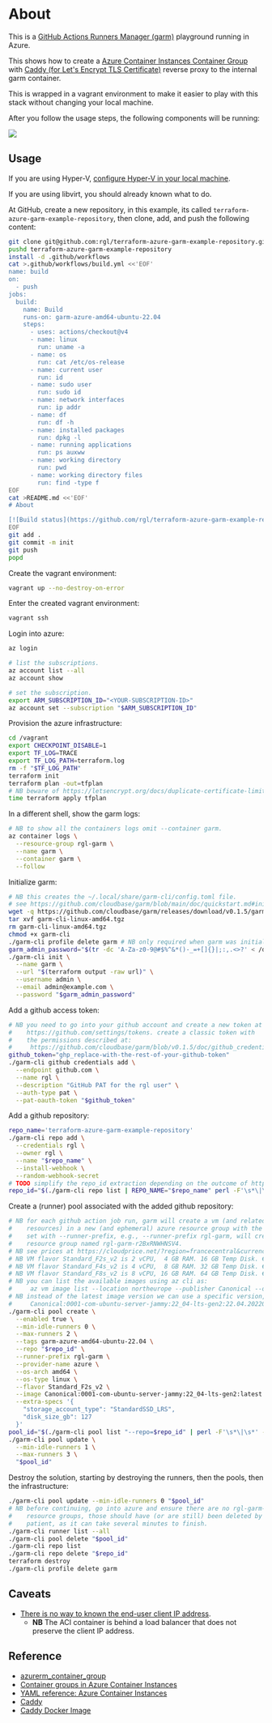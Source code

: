 # About

This is a [GitHub Actions Runners Manager (garm)](https://github.com/cloudbase/garm) playground running in Azure.

This shows how to create a [Azure Container Instances Container Group](https://docs.microsoft.com/en-us/azure/container-instances/container-instances-container-groups) with [Caddy (for Let's Encrypt TLS Certificate)](https://hub.docker.com/_/caddy) reverse proxy to the internal garm container.

This is wrapped in a vagrant environment to make it easier to play with this stack without changing your local machine.

After you follow the usage steps, the following components will be running:

![](architecture.png)

## Usage

If you are using Hyper-V, [configure Hyper-V in your local machine](https://github.com/rgl/windows-vagrant#hyper-v-usage).

If you are using libvirt, you should already known what to do.

At GitHub, create a new repository, in this example, its called `terraform-azure-garm-example-repository`, then clone, add, and push the following content:

```bash
git clone git@github.com:rgl/terraform-azure-garm-example-repository.git
pushd terraform-azure-garm-example-repository
install -d .github/workflows
cat >.github/workflows/build.yml <<'EOF'
name: build
on:
  - push
jobs:
  build:
    name: Build
    runs-on: garm-azure-amd64-ubuntu-22.04
    steps:
      - uses: actions/checkout@v4
      - name: linux
        run: uname -a
      - name: os
        run: cat /etc/os-release
      - name: current user
        run: id
      - name: sudo user
        run: sudo id
      - name: network interfaces
        run: ip addr
      - name: df
        run: df -h
      - name: installed packages
        run: dpkg -l
      - name: running applications
        run: ps auxww
      - name: working directory
        run: pwd
      - name: working directory files
        run: find -type f
EOF
cat >README.md <<'EOF'
# About

[![Build status](https://github.com/rgl/terraform-azure-garm-example-repository/workflows/build/badge.svg)](https://github.com/rgl/terraform-azure-garm-example-repository/actions?query=workflow%3Abuild)
EOF
git add .
git commit -m init
git push
popd
```

Create the vagrant environment:

```bash
vagrant up --no-destroy-on-error
```

Enter the created vagrant environment:

```bash
vagrant ssh
```

Login into azure:

```bash
az login

# list the subscriptions.
az account list --all
az account show

# set the subscription.
export ARM_SUBSCRIPTION_ID="<YOUR-SUBSCRIPTION-ID>"
az account set --subscription "$ARM_SUBSCRIPTION_ID"
```

Provision the azure infrastructure:

```bash
cd /vagrant
export CHECKPOINT_DISABLE=1
export TF_LOG=TRACE
export TF_LOG_PATH=terraform.log
rm -f "$TF_LOG_PATH"
terraform init
terraform plan -out=tfplan
# NB beware of https://letsencrypt.org/docs/duplicate-certificate-limit/
time terraform apply tfplan
```

In a different shell, show the garm logs:

```bash
# NB to show all the containers logs omit --container garm.
az container logs \
  --resource-group rgl-garm \
  --name garm \
  --container garm \
  --follow
```

Initialize garm:

```bash
# NB this creates the ~/.local/share/garm-cli/config.toml file.
# see https://github.com/cloudbase/garm/blob/main/doc/quickstart.md#initializing-garm
wget -q https://github.com/cloudbase/garm/releases/download/v0.1.5/garm-cli-linux-amd64.tgz
tar xvf garm-cli-linux-amd64.tgz
rm garm-cli-linux-amd64.tgz
chmod +x garm-cli
./garm-cli profile delete garm # NB only required when garm was initialized in a previous test.
garm_admin_password="$(tr -dc 'A-Za-z0-9@#$%^&*()-_=+[]{}|;:,.<>?' < /dev/urandom | head -c 24)"
./garm-cli init \
  --name garm \
  --url "$(terraform output -raw url)" \
  --username admin \
  --email admin@example.com \
  --password "$garm_admin_password"
```

Add a github access token:

```bash
# NB you need to go into your github account and create a new token at
#    https://github.com/settings/tokens. create a classic token with
#    the permissions described at:
#     https://github.com/cloudbase/garm/blob/v0.1.5/doc/github_credentials.md#adding-github-credentials
github_token="ghp_replace-with-the-rest-of-your-github-token"
./garm-cli github credentials add \
  --endpoint github.com \
  --name rgl \
  --description "GitHub PAT for the rgl user" \
  --auth-type pat \
  --pat-oauth-token "$github_token"
```

Add a github repository:

```bash
repo_name='terraform-azure-garm-example-repository'
./garm-cli repo add \
  --credentials rgl \
  --owner rgl \
  --name "$repo_name" \
  --install-webhook \
  --random-webhook-secret
# TODO simplify the repo_id extraction depending on the outcome of https://github.com/cloudbase/garm/issues/292.
repo_id="$(./garm-cli repo list | REPO_NAME="$repo_name" perl -F'\s*\|\s*' -lane 'print $F[1] if $F[3] eq $ENV{REPO_NAME}')"
```

Create a (runner) pool associated with the added github repository:

```bash
# NB for each github action job run, garm will create a vm (and related azure
#    resources) in a new (and ephemeral) azure resource group with the prefix
#    set with --runner-prefix, e.g., --runner-prefix rgl-garm, will create a
#    resource group named rgl-garm-r2BxRNWHNSV4.
# NB see prices at https://cloudprice.net/?region=francecentral&currency=EUR&sortField=linuxPrice&sortOrder=true&_memoryInMB_min=4&_memoryInMB_max=16&filter=Standard_F.%2B_v2&timeoption=month&columns=name%2CnumberOfCores%2CmemoryInMB%2CresourceDiskSizeInMB%2ClinuxPrice%2CwindowsPrice%2C__alternativevms%2C__savingsOptions%2CbestPriceRegion
# NB VM flavor Standard_F2s_v2 is 2 vCPU,  4 GB RAM. 16 GB Temp Disk. €0.0908/hour.  €66.25/month.
# NB VM flavor Standard_F4s_v2 is 4 vCPU,  8 GB RAM. 32 GB Temp Disk. €0.1815/hour. €132.49/month.
# NB VM flavor Standard_F8s_v2 is 8 vCPU, 16 GB RAM. 64 GB Temp Disk. €0.3630/hour. €264.98/month.
# NB you can list the available images using az cli as:
#     az vm image list --location northeurope --publisher Canonical --offer 0001-com-ubuntu-server-jammy --sku 22_04-lts-gen2 --output table
# NB instead of the latest image version we can use a specific version, e.g.,
#     Canonical:0001-com-ubuntu-server-jammy:22_04-lts-gen2:22.04.202206040.
./garm-cli pool create \
  --enabled true \
  --min-idle-runners 0 \
  --max-runners 2 \
  --tags garm-azure-amd64-ubuntu-22.04 \
  --repo "$repo_id" \
  --runner-prefix rgl-garm \
  --provider-name azure \
  --os-arch amd64 \
  --os-type linux \
  --flavor Standard_F2s_v2 \
  --image Canonical:0001-com-ubuntu-server-jammy:22_04-lts-gen2:latest \
  --extra-specs '{
    "storage_account_type": "StandardSSD_LRS",
    "disk_size_gb": 127
  }'
pool_id="$(./garm-cli pool list "--repo=$repo_id" | perl -F'\s*\|\s*' -lane 'print $F[1] if $F[1] =~ /^[a-f0-9\-]{36}$/')"
./garm-cli pool update \
  --min-idle-runners 1 \
  --max-runners 3 \
  "$pool_id"
```

Destroy the solution, starting by destroying the runners, then the pools, then
the infrastructure:

```bash
./garm-cli pool update --min-idle-runners 0 "$pool_id"
# NB before continuing, go into azure and ensure there are no rgl-garm- prefixed
#    resource groups, those should have (or are still) been deleted by garm. be
#    patient, as it can take several minutes to finish.
./garm-cli runner list --all
./garm-cli pool delete "$pool_id"
./garm-cli repo list
./garm-cli repo delete "$repo_id"
terraform destroy
./garm-cli profile delete garm
```

## Caveats

* [There is no way to known the end-user client IP address](https://feedback.azure.com/d365community/idea/c81db3f3-0c25-ec11-b6e6-000d3a4f0858).
  * **NB** The ACI container is behind a load balancer that does not preserve the client IP address.

## Reference

* [azurerm_container_group](https://registry.terraform.io/providers/hashicorp/azurerm/latest/docs/resources/container_group)
* [Container groups in Azure Container Instances](https://docs.microsoft.com/en-us/azure/container-instances/container-instances-container-groups)
* [YAML reference: Azure Container Instances](https://docs.microsoft.com/en-us/azure/container-instances/container-instances-reference-yaml)
* [Caddy](https://github.com/caddyserver/caddy)
* [Caddy Docker Image](https://github.com/caddyserver/caddy-docker)
